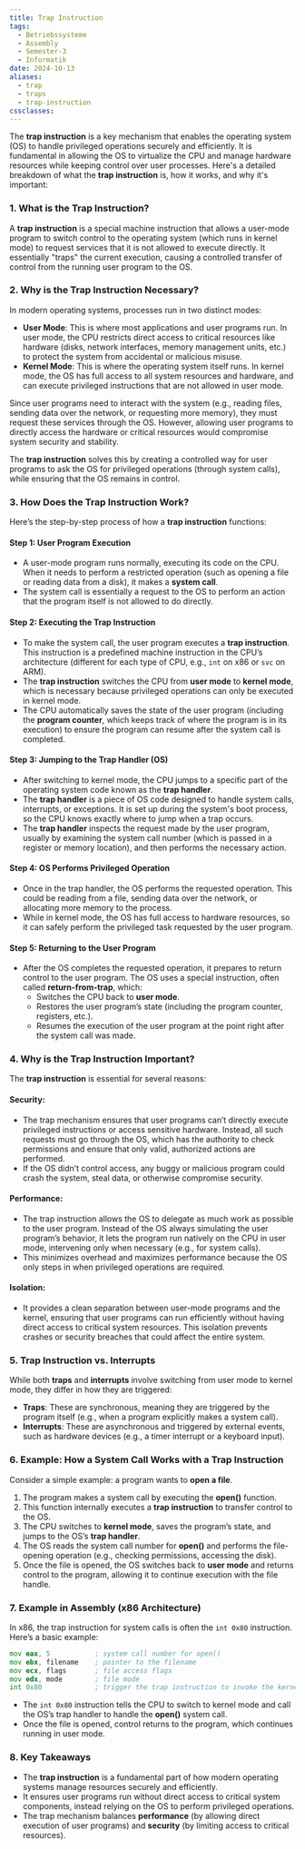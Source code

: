 ```yaml
---
title: Trap Instruction
tags:
  - Betriebssysteme
  - Assembly
  - Semester-3
  - Informatik
date: 2024-10-13
aliases:
  - trap
  - traps
  - trap-instruction
cssclasses: 
---
```

The **trap instruction** is a key mechanism that enables the operating system (OS) to handle privileged operations securely and efficiently. It is fundamental in allowing the OS to virtualize the CPU and manage hardware resources while keeping control over user processes. Here's a detailed breakdown of what the **trap instruction** is, how it works, and why it's important:

### **1. What is the Trap Instruction?**

A **trap instruction** is a special machine instruction that allows a user-mode program to switch control to the operating system (which runs in kernel mode) to request services that it is not allowed to execute directly. It essentially "traps" the current execution, causing a controlled transfer of control from the running user program to the OS.

### **2. Why is the Trap Instruction Necessary?**

In modern operating systems, processes run in two distinct modes:

- **User Mode**: This is where most applications and user programs run. In user mode, the CPU restricts direct access to critical resources like hardware (disks, network interfaces, memory management units, etc.) to protect the system from accidental or malicious misuse.
- **Kernel Mode**: This is where the operating system itself runs. In kernel mode, the OS has full access to all system resources and hardware, and can execute privileged instructions that are not allowed in user mode.

Since user programs need to interact with the system (e.g., reading files, sending data over the network, or requesting more memory), they must request these services through the OS. However, allowing user programs to directly access the hardware or critical resources would compromise system security and stability.

The **trap instruction** solves this by creating a controlled way for user programs to ask the OS for privileged operations (through system calls), while ensuring that the OS remains in control.

### **3. How Does the Trap Instruction Work?**

Here’s the step-by-step process of how a **trap instruction** functions:

#### **Step 1: User Program Execution**

- A user-mode program runs normally, executing its code on the CPU. When it needs to perform a restricted operation (such as opening a file or reading data from a disk), it makes a **system call**.
- The system call is essentially a request to the OS to perform an action that the program itself is not allowed to do directly.

#### **Step 2: Executing the Trap Instruction**

- To make the system call, the user program executes a **trap instruction**. This instruction is a predefined machine instruction in the CPU’s architecture (different for each type of CPU, e.g., `int` on x86 or `svc` on ARM).
- The **trap instruction** switches the CPU from **user mode** to **kernel mode**, which is necessary because privileged operations can only be executed in kernel mode.
- The CPU automatically saves the state of the user program (including the **program counter**, which keeps track of where the program is in its execution) to ensure the program can resume after the system call is completed.

#### **Step 3: Jumping to the Trap Handler (OS)**

- After switching to kernel mode, the CPU jumps to a specific part of the operating system code known as the **trap handler**.
- The **trap handler** is a piece of OS code designed to handle system calls, interrupts, or exceptions. It is set up during the system's boot process, so the CPU knows exactly where to jump when a trap occurs.
- The **trap handler** inspects the request made by the user program, usually by examining the system call number (which is passed in a register or memory location), and then performs the necessary action.

#### **Step 4: OS Performs Privileged Operation**

- Once in the trap handler, the OS performs the requested operation. This could be reading from a file, sending data over the network, or allocating more memory to the process.
- While in kernel mode, the OS has full access to hardware resources, so it can safely perform the privileged task requested by the user program.

#### **Step 5: Returning to the User Program**

- After the OS completes the requested operation, it prepares to return control to the user program. The OS uses a special instruction, often called **return-from-trap**, which:
    - Switches the CPU back to **user mode**.
    - Restores the user program’s state (including the program counter, registers, etc.).
    - Resumes the execution of the user program at the point right after the system call was made.

### **4. Why is the Trap Instruction Important?**

The **trap instruction** is essential for several reasons:

#### **Security**:

- The trap mechanism ensures that user programs can’t directly execute privileged instructions or access sensitive hardware. Instead, all such requests must go through the OS, which has the authority to check permissions and ensure that only valid, authorized actions are performed.
- If the OS didn’t control access, any buggy or malicious program could crash the system, steal data, or otherwise compromise security.

#### **Performance**:

- The trap instruction allows the OS to delegate as much work as possible to the user program. Instead of the OS always simulating the user program’s behavior, it lets the program run natively on the CPU in user mode, intervening only when necessary (e.g., for system calls).
- This minimizes overhead and maximizes performance because the OS only steps in when privileged operations are required.

#### **Isolation**:

- It provides a clean separation between user-mode programs and the kernel, ensuring that user programs can run efficiently without having direct access to critical system resources. This isolation prevents crashes or security breaches that could affect the entire system.

### **5. Trap Instruction vs. Interrupts**

While both **traps** and **interrupts** involve switching from user mode to kernel mode, they differ in how they are triggered:

- **Traps**: These are synchronous, meaning they are triggered by the program itself (e.g., when a program explicitly makes a system call).
- **Interrupts**: These are asynchronous and triggered by external events, such as hardware devices (e.g., a timer interrupt or a keyboard input).

### **6. Example: How a System Call Works with a Trap Instruction**

Consider a simple example: a program wants to **open a file**.

1. The program makes a system call by executing the **open()** function.
2. This function internally executes a **trap instruction** to transfer control to the OS.
3. The CPU switches to **kernel mode**, saves the program’s state, and jumps to the OS’s **trap handler**.
4. The OS reads the system call number for **open()** and performs the file-opening operation (e.g., checking permissions, accessing the disk).
5. Once the file is opened, the OS switches back to **user mode** and returns control to the program, allowing it to continue execution with the file handle.

### **7. Example in Assembly (x86 Architecture)**

In x86, the trap instruction for system calls is often the `int 0x80` instruction. Here’s a basic example:

```asm fold="x86 Architecture"
mov eax, 5           ; system call number for open()
mov ebx, filename    ; pointer to the filename
mov ecx, flags       ; file access flags
mov edx, mode        ; file mode
int 0x80             ; trigger the trap instruction to invoke the kernel
```
- The `int 0x80` instruction tells the CPU to switch to kernel mode and call the OS’s trap handler to handle the **open()** system call.
- Once the file is opened, control returns to the program, which continues running in user mode.

### **8. Key Takeaways**

- The **trap instruction** is a fundamental part of how modern operating systems manage resources securely and efficiently.
- It ensures user programs run without direct access to critical system components, instead relying on the OS to perform privileged operations.
- The trap mechanism balances **performance** (by allowing direct execution of user programs) and **security** (by limiting access to critical resources).